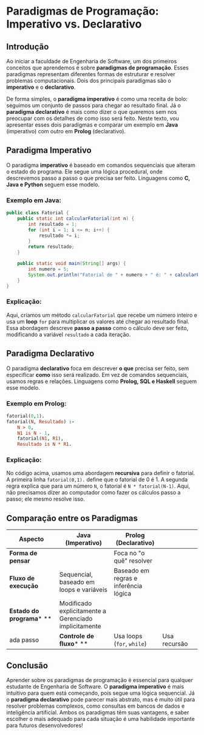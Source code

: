 # Paradigmas de Programação: Imperativo vs. Declarativo

## Introdução

Ao iniciar a faculdade de Engenharia de Software, um dos primeiros conceitos que aprendemos é sobre **paradigmas de programação**. Esses paradigmas representam diferentes formas de estruturar e resolver problemas computacionais. Dois dos principais paradigmas são o **imperativo** e o **declarativo**.

De forma simples, o **paradigma imperativo** é como uma receita de bolo: seguimos um conjunto de passos para chegar ao resultado final. Já o **paradigma declarativo** é mais como dizer o que queremos sem nos preocupar com os detalhes de como isso será feito. Neste texto, vou apresentar esses dois paradigmas e comparar um exemplo em **Java** (imperativo) com outro em **Prolog** (declarativo).

## Paradigma Imperativo

O paradigma **imperativo** é baseado em comandos sequenciais que alteram o estado do programa. Ele segue uma lógica procedural, onde descrevemos passo a passo o que precisa ser feito. Linguagens como **C, Java e Python** seguem esse modelo.

### Exemplo em Java:

```java
public class Fatorial {
    public static int calcularFatorial(int n) {
        int resultado = 1;
        for (int i = 1; i <= n; i++) {
            resultado *= i;
        }
        return resultado;
    }

    public static void main(String[] args) {
        int numero = 5;
        System.out.println("Fatorial de " + numero + " é: " + calcularFatorial(numero));
    }
}
```

### Explicação:

Aqui, criamos um método `calcularFatorial` que recebe um número inteiro e usa um **loop** `for` para multiplicar os valores até chegar ao resultado final. Essa abordagem descreve **passo a passo** como o cálculo deve ser feito, modificando a variável `resultado` a cada iteração.

## Paradigma Declarativo

O paradigma **declarativo** foca em descrever **o que** precisa ser feito, sem especificar **como** isso será realizado. Em vez de comandos sequenciais, usamos regras e relações. Linguagens como **Prolog, SQL e Haskell** seguem esse modelo.

### Exemplo em Prolog:

```prolog
fatorial(0,1).
fatorial(N, Resultado) :- 
    N > 0,
    N1 is N - 1,
    fatorial(N1, R1),
    Resultado is N * R1.
```

### Explicação:

No código acima, usamos uma abordagem **recursiva** para definir o fatorial. A primeira linha `fatorial(0,1).` define que o fatorial de 0 é 1. A segunda regra explica que para um número `N`, o fatorial é `N * fatorial(N-1)`. Aqui, não precisamos dizer ao computador como fazer os cálculos passo a passo; ele mesmo resolve isso.

## Comparação entre os Paradigmas

| Aspecto                       | Java (Imperativo)                                     | Prolog (Declarativo)                  |              |   |
| ----------------------------- | ----------------------------------------------------- | ------------------------------------- | ------------ | - |
| **Forma de pensar**           |                                                       | Foca no "o quê" resolver              |              |   |
| **Fluxo de execução**         | Sequencial, baseado em loops e variáveis              | Baseado em regras e inferência lógica |              |   |
| **Estado do programa**\* \*\* | Modificado explicitamente a Gerenciado implicitamente |                                       |              |   |
| ada passo                     | **Controle de fluxo**\* \*\*                          | Usa loops (`for`, `while`)            | Usa recursão |   |

## Conclusão

Aprender sobre os paradigmas de programação é essencial para qualquer estudante de Engenharia de Software. O **paradigma imperativo** é mais intuitivo para quem está começando, pois segue uma lógica sequencial. Já o **paradigma declarativo** pode parecer mais abstrato, mas é muito útil para resolver problemas complexos, como consultas em bancos de dados e inteligência artificial. Ambos os paradigmas têm suas vantagens, e saber escolher o mais adequado para cada situação é uma habilidade importante para futuros desenvolvedores!

